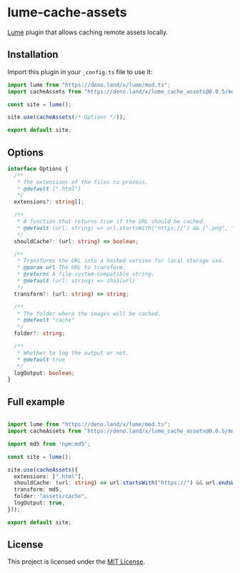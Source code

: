 # lume-cache-assets

[Lume](https://lume.land) plugin that allows caching remote assets locally.

## Installation

Import this plugin in your `_config.ts` file to use it:

```ts
import lume from "https://deno.land/x/lume/mod.ts";
import cacheAssets from "https://deno.land/x/lume_cache_assets@0.0.5/mod.ts";

const site = lume();

site.use(cacheAssets(/* Options */));

export default site;
```

## Options

```ts
interface Options {
  /**
   * The extensions of the files to process.
   * @default [".html"]
   */
  extensions?: string[];

  /**
   * A function that returns true if the URL should be cached.
   * @default (url: string) => url.startsWith("https://") && [".png", ".jpg", ".jpeg", ".gif", ".svg", ".ico", ".webp"].some((ext) => url.endsWith(ext)),
   */
  shouldCache?: (url: string) => boolean;

  /**
   * Transforms the URL into a hashed version for local storage use.
   * @param url The URL to transform.
   * @returns A file-system-compatible string.
   * @default (url: string) => sha1(url)
   */
  transform?: (url: string) => string;

  /**
   * The folder where the images will be cached.
   * @default "cache"
   */
  folder?: string;

  /**
   * Whether to log the output or not.
   * @default true
   */
  logOutput: boolean;
}
```

## Full example

```ts

import lume from "https://deno.land/x/lume/mod.ts";
import cacheAssets from "https://deno.land/x/lume_cache_assets@0.0.5/mod.ts";

import md5 from 'npm:md5';

const site = lume();

site.use(cacheAssets({
  extensions: [".html"],
  shouldCache: (url: string) => url.startsWith("https://") && url.endsWith(".png"),
  transform: md5,
  folder: "assets/cache",
  logOutput: true,
}));

export default site;
```

## License

This project is licensed under the [MIT License](./LICENSE).